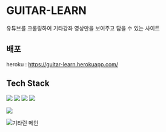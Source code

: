 # GUITAR-LEARN
유튜브를 크롤링하여 기타강좌 영상만을 보여주고 담을 수 있는 사이트

## 배포
heroku : https://guitar-learn.herokuapp.com/


## Tech Stack
<img src="https://img.shields.io/badge/MongoDB-47A248?style=flat-square&logo=MongoDB&logoColor=white"/></a>
<img src="https://img.shields.io/badge/Express-000000?style=flat-square&logo=Express&logoColor=white"/></a>
<img src="https://img.shields.io/badge/React-61DAFB?style=flat-square&logo=React&logoColor=white"/></a>
<img src="https://img.shields.io/badge/Node.js-339933?style=flat-square&logo=Node.js&logoColor=white"/></a>

<img src="https://img.shields.io/badge/Python-3766AB?style=flat-square&logo=Python&logoColor=white"/></a>


![기타런 메인](https://user-images.githubusercontent.com/56147655/123536405-13df4480-d765-11eb-92bb-8ec5f35e1135.png)
